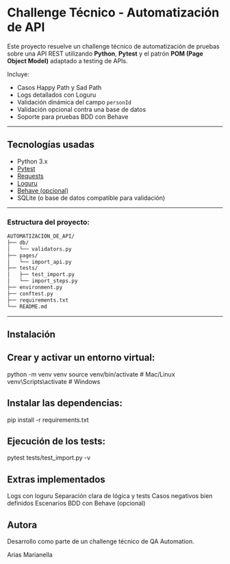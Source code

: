 
# Challenge Técnico - Automatización de API

Este proyecto resuelve un challenge técnico de automatización de pruebas sobre una API REST utilizando **Python**, **Pytest** y el patrón **POM (Page Object Model)** adaptado a testing de APIs.

Incluye:
- Casos Happy Path y Sad Path
- Logs detallados con Loguru
- Validación dinámica del campo `personId`
- Validación opcional contra una base de datos
- Soporte para pruebas BDD con Behave

---

## Tecnologías usadas

- Python 3.x
- [Pytest](https://docs.pytest.org/)
- [Requests](https://docs.python-requests.org/)
- [Loguru](https://github.com/Delgan/loguru)
- [Behave (opcional)](https://behave.readthedocs.io/)
- SQLite (o base de datos compatible para validación)

---
### Estructura del proyecto:

```bash
AUTOMATIZACIÓN_DE_API/
├── db/
│   └── validators.py
├── pages/                
│   └── import_api.py
├── tests/                
│   ├── test_import.py
│   └── import_steps.py
├── environment.py
├── conftest.py
├── requirements.txt
└── README.md
```
---

## Instalación
## Crear y activar un entorno virtual:
python -m venv venv
source venv/bin/activate      # Mac/Linux
venv\Scripts\activate         # Windows

## Instalar las dependencias: 
pip install -r requirements.txt

## Ejecución de los tests: 
pytest tests/test_import.py -v


## Extras implementados
Logs con loguru
Separación clara de lógica y tests
Casos negativos bien definidos
Escenarios BDD con Behave (opcional)

## Autora

Desarrollo como parte de un challenge técnico de QA Automation. 

Arias Marianella 
